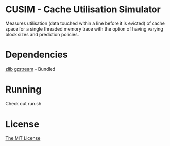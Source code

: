 # CUSIM - Cache Utilisation Simulator

Measures utilisation (data touched within a line before it is evicted) of cache space for a single threaded memory trace with the option of having varying block sizes and prediction policies.

# Dependencies

[zlib](http://www.zlib.net/)
[gzstream](http://www.cs.unc.edu/Research/compgeom/gzstream/) - Bundled

# Running

Check out run.sh

# License
[The MIT License](www.mit-license.org)

